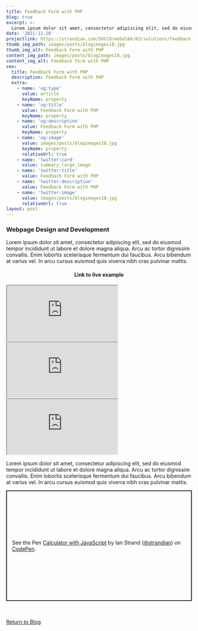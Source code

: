 ```yaml
---
title: Feedback Form with PHP
blog: true
excerpt: >-
  Lorem ipsum dolor sit amet, consectetur adipiscing elit, sed do eiusmod tempor incididunt ut labore et dolore magna aliqua. Arcu ac tortor dignissim convallis. Enim lobortis scelerisque fermentum dui faucibus. Arcu bibendum at varius vel. In arcu cursus euismod quis viverra nibh cras pulvinar mattis.
date: '2021-11-26'
projectlink: https://strandian.com/SDCCD/webd166/03/solutions/feedback.php
thumb_img_path: images/posts/blogimages18.jpg
thumb_img_alt: Feedback Form with PHP
content_img_path: images/posts/blogimages18.jpg
content_img_alt: Feedback Form with PHP
seo:
  title: Feedback Form with PHP
  description: Feedback Form with PHP
  extra:
    - name: 'og:type'
      value: article
      keyName: property
    - name: 'og:title'
      value: Feedback Form with PHP
      keyName: property
    - name: 'og:description'
      value: Feedback Form with PHP
      keyName: property
    - name: 'og:image'
      value: images/posts/blogimages18.jpg
      keyName: property
      relativeUrl: true
    - name: 'twitter:card'
      value: summary_large_image
    - name: 'twitter:title'
      value: Feedback Form with PHP
    - name: 'twitter:description'
      value: Feedback Form with PHP
    - name: 'twitter:image'
      value: images/posts/blogimages18.jpg
      relativeUrl: true
layout: post
---
```


### Webpage Design and Development
Lorem ipsum dolor sit amet, consectetur adipiscing elit, sed do eiusmod tempor incididunt ut labore et dolore magna aliqua. Arcu ac tortor dignissim convallis. Enim lobortis scelerisque fermentum dui faucibus. Arcu bibendum at varius vel. In arcu cursus euismod quis viverra nibh cras pulvinar mattis.

<h4 align="center">
Link to live example
</h4>
<div id="hideweb1">
  <div class="thumbnail-container" title="Web Development Portfolio"><a href="https://strandian.com/SDCCD/webd166/03/solutions/feedback.php" target="_blank">
    <div class="thumbnail">
      <iframe src="https://strandian.com/SDCCD/webd166/03/solutions/feedback.php" onload="this.style.opacity = 1"></iframe>
    </div>
    </a> </div>
</div>
<div id="hideweb2">
  <div class="thumbnail-container" title="Web Development Portfolio"><a href="https://strandian.com/SDCCD/webd166/03/solutions/feedback.php" target="_blank">
    <div class="thumbnail">
      <iframe src="https://strandian.com/SDCCD/webd166/03/solutions/feedback.php" onload="this.style.opacity = 1"></iframe>
    </div>
    </a> </div>
</div>
<div id="hideweb3">
  <div class="thumbnail-container" title="Web Development Portfolio"><a href="https://strandian.com/SDCCD/webd166/03/solutions/feedback.php" target="_blank">
    <div class="thumbnail">
      <iframe src="https://strandian.com/SDCCD/webd166/03/solutions/feedback.php" onload="this.style.opacity = 1"></iframe>
    </div>
    </a> </div>
</div>

Lorem ipsum dolor sit amet, consectetur adipiscing elit, sed do eiusmod tempor incididunt ut labore et dolore magna aliqua. Arcu ac tortor dignissim convallis. Enim lobortis scelerisque fermentum dui faucibus. Arcu bibendum at varius vel. In arcu cursus euismod quis viverra nibh cras pulvinar mattis.

<p class="codepen" data-height="300" data-default-tab="html,result" data-slug-hash="ZEXyOEj" data-user="strandian" style="height: 300px; box-sizing: border-box; display: flex; align-items: center; justify-content: center; border: 2px solid; margin: 1em 0; padding: 1em;">
  <span>See the Pen <a href="https://codepen.io/strandian/pen/ZEXyOEj">
  Calculator with JavaScript</a> by Ian Strand (<a href="https://codepen.io/strandian">@strandian</a>)
  on <a href="https://codepen.io">CodePen</a>.</span>
</p>

<br />
<br />
<a class="button" href="/blog/">
  Return to Blog
</a>

<script async src="https://cpwebassets.codepen.io/assets/embed/ei.js"></script>
